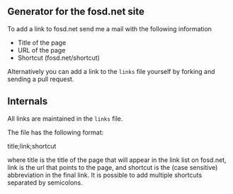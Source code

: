 Generator for the fosd.net site
-------------------------------


To add a link to fosd.net send me a mail with the following information
 
 * Title of the page
 * URL of the page
 * Shortcut (fosd.net/shortcut)

Alternatively you can add a link to the `links` file yourself by forking and sending a pull request.


Internals
---------

All links are maintained in the `links` file.

The file has the following format:

title;link;shortcut

where title is the title of the page that will appear in the link list on fosd.net, link is the url that points to the page, and shortcut is the (case sensitive) abbreviation in the final link. It is possible to add multiple shortcuts separated by semicolons.


